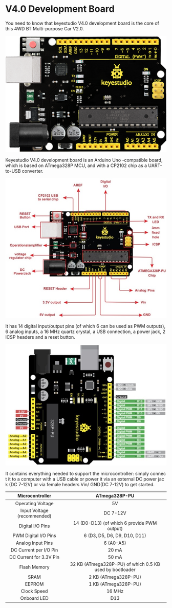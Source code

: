 # V4.0 Development Board

You need to know that keyestudio V4.0 development board is the core of this 4WD BT Multi-purpose Car V2.0.

![](/media/4a9093e1b4ad333c296aa18441ca3c0e.png)

Keyestudio V4.0 development board is an Arduino Uno -compatible board, which is based on ATmega328P MCU, and with a CP2102 chip as a UART-to-USB converter. 

![](/media/90e3efbcae2f75e4c40a6bb9c616365e.jpeg)

It has 14 digital input/output pins (of which 6 can be used as PWM outputs), 6 analog inputs, a 16 MHz quartz crystal, a USB connection, a power jack, 2 ICSP headers and a reset button.

![](/media/95bcb6f3d82a26fd7286459f2e5dd2e6.jpeg)

It contains everything needed to support the microcontroller: simply connect it to a computer with a USB cable or power it via an external DC power jack (DC 7-12V) or via female headers Vin/ GND(DC 7-12V) to get started.

|       Microcontroller       |                      ATmega328P-PU                       |
| :-------------------------: | :------------------------------------------------------: |
|      Operating Voltage      |                            5V                            |
| Input Voltage (recommended) |                         DC 7-12V                         |
|      Digital I/O Pins       |       14 (D0-D13) (of which 6 provide PWM output)        |
|    PWM Digital I/O Pins     |               6 (D3, D5, D6, D9, D10, D11)               |
|      Analog Input Pins      |                        6 (A0-A5)                         |
|   DC Current per I/O Pin    |                          20 mA                           |
|   DC Current for 3.3V Pin   |                          50 mA                           |
|        Flash Memory         | 32 KB (ATmega328P-PU) of which 0.5 KB used by bootloader |
|            SRAM             |                   2 KB (ATmega328P-PU)                   |
|           EEPROM            |                   1 KB (ATmega328P-PU)                   |
|         Clock Speed         |                          16 MHz                          |
|         Onboard LED         |                           D13                            |

